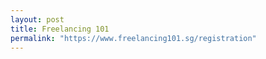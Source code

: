 ```yaml
---
layout: post
title: Freelancing 101
permalink: "https://www.freelancing101.sg/registration"
---
```

